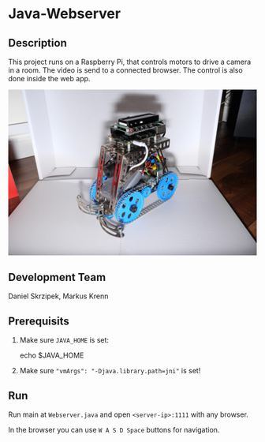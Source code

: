 # Java-Webserver

## Description
This project runs on a Raspberry Pi, that controls motors to drive a camera in a room.
The video is send to a connected browser. The control is also done inside the web app.

![Raspberry](images/P1022784s.jpg)

## Development Team
Daniel Skrzipek, Markus Krenn

## Prerequisits
1. Make sure `JAVA_HOME` is set:

    echo $JAVA_HOME

2. Make sure `"vmArgs": "-Djava.library.path=jni"` is set!

## Run
Run main at `Webserver.java` and open `<server-ip>:1111` with any browser.

In the browser you can use `W A S D Space` buttons for navigation.
